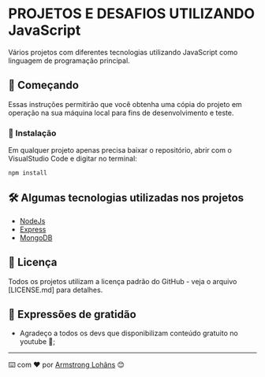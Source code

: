 # PROJETOS E DESAFIOS UTILIZANDO JavaScript

Vários projetos com diferentes tecnologias utilizando JavaScript como linguagem de programação principal.

## 🚀 Começando

Essas instruções permitirão que você obtenha uma cópia do projeto em operação na sua máquina local para fins de desenvolvimento e teste.


### 🔧 Instalação

Em qualquer projeto apenas precisa baixar o repositório, abrir com o VisualStudio Code e digitar no terminal:

```
npm install
```

## 🛠️ Algumas tecnologias utilizadas nos projetos

* [NodeJs](https://nodejs.org/en/)
* [Express](https://expressjs.com/)
* [MongoDB](https://www.mongodb.com/)

## 📄 Licença

Todos os projetos utilizam a licença padrão do GitHub - veja o arquivo [LICENSE.md] para detalhes.

## 🎁 Expressões de gratidão

* Agradeço a todos os devs que disponibilizam conteúdo gratuito no youtube 📢;

---
⌨️ com ❤️ por [Armstrong Lohãns](https://gist.github.com/lohhans) 😊
